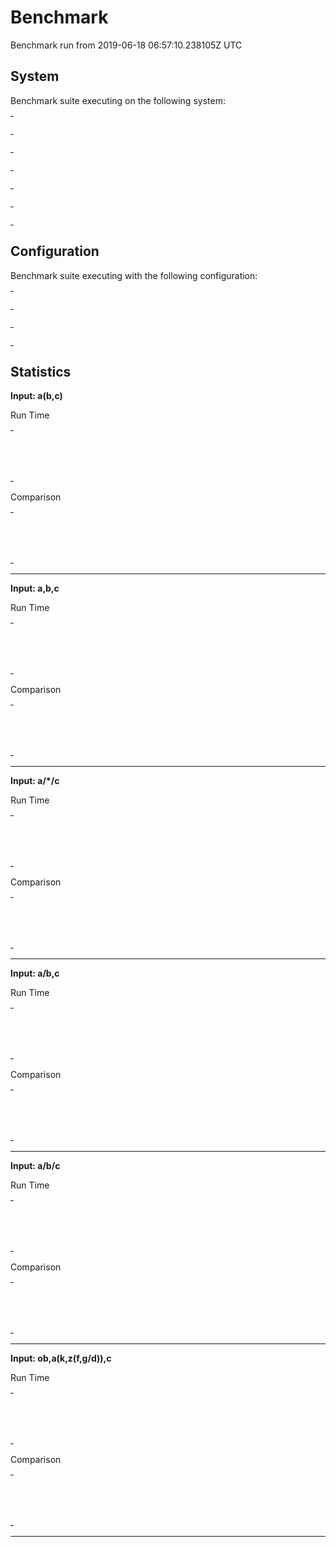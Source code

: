# Benchmark

Benchmark run from 2019-06-18 06:57:10.238105Z UTC

## System

Benchmark suite executing on the following system:

<table style="width: 1%">
  <tr>
    <th style="width: 1%; white-space: nowrap">Operating System</th>
    <td>macOS</td>
  </tr><tr>
    <th style="white-space: nowrap">CPU Information</th>
    <td style="white-space: nowrap">Intel(R) Core(TM) i7-6660U CPU @ 2.40GHz</td>
  </tr><tr>
    <th style="white-space: nowrap">Number of Available Cores</th>
    <td style="white-space: nowrap">4</td>
  </tr><tr>
    <th style="white-space: nowrap">Available Memory</th>
    <td style="white-space: nowrap">16 GB</td>
  </tr><tr>
    <th style="white-space: nowrap">Elixir Version</th>
    <td style="white-space: nowrap">1.8.1</td>
  </tr><tr>
    <th style="white-space: nowrap">Erlang Version</th>
    <td style="white-space: nowrap">21.3.5</td>
  </tr>
</table>

## Configuration

Benchmark suite executing with the following configuration:

<table style="width: 1%">
  <tr>
    <th style="width: 1%">:time</th>
    <td style="white-space: nowrap">5 s</td>
  </tr><tr>
    <th>:parallel</th>
    <td style="white-space: nowrap">4</td>
  </tr><tr>
    <th>:warmup</th>
    <td style="white-space: nowrap">2 s</td>
  </tr>
</table>

## Statistics



__Input: a(b,c)__

Run Time
<table style="width: 1%">
  <tr>
    <th>Name</th>
    <th style="text-align: right">IPS</th>
    <th style="text-align: right">Average</th>
    <th style="text-align: right">Devitation</th>
    <th style="text-align: right">Median</th>
    <th style="text-align: right">99th&nbsp;%</th>
  </tr>
  <tr>
    <td style="white-space: nowrap">Erlang - grammar</td>
    <td style="white-space: nowrap; text-align: right">203.16 K</td>
    <td style="white-space: nowrap; text-align: right">4.92 μs</td>
    <td style="white-space: nowrap; text-align: right">±1077.92%</td>
    <td style="white-space: nowrap; text-align: right">3.98 μs</td>
    <td style="white-space: nowrap; text-align: right">5.98 μs</td>
  </tr>
  <tr>
    <td style="white-space: nowrap">Elixir - algorithmic</td>
    <td style="white-space: nowrap; text-align: right">108.61 K</td>
    <td style="white-space: nowrap; text-align: right">9.21 μs</td>
    <td style="white-space: nowrap; text-align: right">±1042.37%</td>
    <td style="white-space: nowrap; text-align: right">6.98 μs</td>
    <td style="white-space: nowrap; text-align: right">22.98 μs</td>
  </tr>
</table>

Comparison
<table style="width: 1%">
  <tr>
    <th>Name</th>
    <th style="text-align: right">IPS</th>
    <th style="text-align: right">Slower</th>
  <tr>
    <td style="white-space: nowrap">Erlang - grammar</td>
    <td style="white-space: nowrap;text-align: right">203.16 K</td>
    <td>&nbsp;</td>
  </tr>
  <tr>
    <td style="white-space: nowrap">Elixir - algorithmic</td>
    <td style="white-space: nowrap; text-align: right">108.61 K</td>
    <td style="white-space: nowrap; text-align: right">1.87x</td>
  </tr>
</table>


<hr/>

__Input: a,b,c__

Run Time
<table style="width: 1%">
  <tr>
    <th>Name</th>
    <th style="text-align: right">IPS</th>
    <th style="text-align: right">Average</th>
    <th style="text-align: right">Devitation</th>
    <th style="text-align: right">Median</th>
    <th style="text-align: right">99th&nbsp;%</th>
  </tr>
  <tr>
    <td style="white-space: nowrap">Erlang - grammar</td>
    <td style="white-space: nowrap; text-align: right">230.25 K</td>
    <td style="white-space: nowrap; text-align: right">4.34 μs</td>
    <td style="white-space: nowrap; text-align: right">±1816.78%</td>
    <td style="white-space: nowrap; text-align: right">2.98 μs</td>
    <td style="white-space: nowrap; text-align: right">5.98 μs</td>
  </tr>
  <tr>
    <td style="white-space: nowrap">Elixir - algorithmic</td>
    <td style="white-space: nowrap; text-align: right">137.72 K</td>
    <td style="white-space: nowrap; text-align: right">7.26 μs</td>
    <td style="white-space: nowrap; text-align: right">±675.10%</td>
    <td style="white-space: nowrap; text-align: right">5.98 μs</td>
    <td style="white-space: nowrap; text-align: right">12.98 μs</td>
  </tr>
</table>

Comparison
<table style="width: 1%">
  <tr>
    <th>Name</th>
    <th style="text-align: right">IPS</th>
    <th style="text-align: right">Slower</th>
  <tr>
    <td style="white-space: nowrap">Erlang - grammar</td>
    <td style="white-space: nowrap;text-align: right">230.25 K</td>
    <td>&nbsp;</td>
  </tr>
  <tr>
    <td style="white-space: nowrap">Elixir - algorithmic</td>
    <td style="white-space: nowrap; text-align: right">137.72 K</td>
    <td style="white-space: nowrap; text-align: right">1.67x</td>
  </tr>
</table>


<hr/>

__Input: a/*/c__

Run Time
<table style="width: 1%">
  <tr>
    <th>Name</th>
    <th style="text-align: right">IPS</th>
    <th style="text-align: right">Average</th>
    <th style="text-align: right">Devitation</th>
    <th style="text-align: right">Median</th>
    <th style="text-align: right">99th&nbsp;%</th>
  </tr>
  <tr>
    <td style="white-space: nowrap">Erlang - grammar</td>
    <td style="white-space: nowrap; text-align: right">143.63 K</td>
    <td style="white-space: nowrap; text-align: right">6.96 μs</td>
    <td style="white-space: nowrap; text-align: right">±2386.30%</td>
    <td style="white-space: nowrap; text-align: right">2.98 μs</td>
    <td style="white-space: nowrap; text-align: right">9.98 μs</td>
  </tr>
  <tr>
    <td style="white-space: nowrap">Elixir - algorithmic</td>
    <td style="white-space: nowrap; text-align: right">125.12 K</td>
    <td style="white-space: nowrap; text-align: right">7.99 μs</td>
    <td style="white-space: nowrap; text-align: right">±964.30%</td>
    <td style="white-space: nowrap; text-align: right">5.98 μs</td>
    <td style="white-space: nowrap; text-align: right">15.98 μs</td>
  </tr>
</table>

Comparison
<table style="width: 1%">
  <tr>
    <th>Name</th>
    <th style="text-align: right">IPS</th>
    <th style="text-align: right">Slower</th>
  <tr>
    <td style="white-space: nowrap">Erlang - grammar</td>
    <td style="white-space: nowrap;text-align: right">143.63 K</td>
    <td>&nbsp;</td>
  </tr>
  <tr>
    <td style="white-space: nowrap">Elixir - algorithmic</td>
    <td style="white-space: nowrap; text-align: right">125.12 K</td>
    <td style="white-space: nowrap; text-align: right">1.15x</td>
  </tr>
</table>


<hr/>

__Input: a/b,c__

Run Time
<table style="width: 1%">
  <tr>
    <th>Name</th>
    <th style="text-align: right">IPS</th>
    <th style="text-align: right">Average</th>
    <th style="text-align: right">Devitation</th>
    <th style="text-align: right">Median</th>
    <th style="text-align: right">99th&nbsp;%</th>
  </tr>
  <tr>
    <td style="white-space: nowrap">Erlang - grammar</td>
    <td style="white-space: nowrap; text-align: right">183.86 K</td>
    <td style="white-space: nowrap; text-align: right">5.44 μs</td>
    <td style="white-space: nowrap; text-align: right">±2007.93%</td>
    <td style="white-space: nowrap; text-align: right">2.98 μs</td>
    <td style="white-space: nowrap; text-align: right">5.98 μs</td>
  </tr>
  <tr>
    <td style="white-space: nowrap">Elixir - algorithmic</td>
    <td style="white-space: nowrap; text-align: right">126.90 K</td>
    <td style="white-space: nowrap; text-align: right">7.88 μs</td>
    <td style="white-space: nowrap; text-align: right">±1388.92%</td>
    <td style="white-space: nowrap; text-align: right">5.98 μs</td>
    <td style="white-space: nowrap; text-align: right">15.98 μs</td>
  </tr>
</table>

Comparison
<table style="width: 1%">
  <tr>
    <th>Name</th>
    <th style="text-align: right">IPS</th>
    <th style="text-align: right">Slower</th>
  <tr>
    <td style="white-space: nowrap">Erlang - grammar</td>
    <td style="white-space: nowrap;text-align: right">183.86 K</td>
    <td>&nbsp;</td>
  </tr>
  <tr>
    <td style="white-space: nowrap">Elixir - algorithmic</td>
    <td style="white-space: nowrap; text-align: right">126.90 K</td>
    <td style="white-space: nowrap; text-align: right">1.45x</td>
  </tr>
</table>


<hr/>

__Input: a/b/c__

Run Time
<table style="width: 1%">
  <tr>
    <th>Name</th>
    <th style="text-align: right">IPS</th>
    <th style="text-align: right">Average</th>
    <th style="text-align: right">Devitation</th>
    <th style="text-align: right">Median</th>
    <th style="text-align: right">99th&nbsp;%</th>
  </tr>
  <tr>
    <td style="white-space: nowrap">Erlang - grammar</td>
    <td style="white-space: nowrap; text-align: right">243.68 K</td>
    <td style="white-space: nowrap; text-align: right">4.10 μs</td>
    <td style="white-space: nowrap; text-align: right">±873.67%</td>
    <td style="white-space: nowrap; text-align: right">2.98 μs</td>
    <td style="white-space: nowrap; text-align: right">5.98 μs</td>
  </tr>
  <tr>
    <td style="white-space: nowrap">Elixir - algorithmic</td>
    <td style="white-space: nowrap; text-align: right">103.61 K</td>
    <td style="white-space: nowrap; text-align: right">9.65 μs</td>
    <td style="white-space: nowrap; text-align: right">±1427.49%</td>
    <td style="white-space: nowrap; text-align: right">5.98 μs</td>
    <td style="white-space: nowrap; text-align: right">17.98 μs</td>
  </tr>
</table>

Comparison
<table style="width: 1%">
  <tr>
    <th>Name</th>
    <th style="text-align: right">IPS</th>
    <th style="text-align: right">Slower</th>
  <tr>
    <td style="white-space: nowrap">Erlang - grammar</td>
    <td style="white-space: nowrap;text-align: right">243.68 K</td>
    <td>&nbsp;</td>
  </tr>
  <tr>
    <td style="white-space: nowrap">Elixir - algorithmic</td>
    <td style="white-space: nowrap; text-align: right">103.61 K</td>
    <td style="white-space: nowrap; text-align: right">2.35x</td>
  </tr>
</table>


<hr/>

__Input: ob,a(k,z(f,g/d)),c__

Run Time
<table style="width: 1%">
  <tr>
    <th>Name</th>
    <th style="text-align: right">IPS</th>
    <th style="text-align: right">Average</th>
    <th style="text-align: right">Devitation</th>
    <th style="text-align: right">Median</th>
    <th style="text-align: right">99th&nbsp;%</th>
  </tr>
  <tr>
    <td style="white-space: nowrap">Erlang - grammar</td>
    <td style="white-space: nowrap; text-align: right">65.48 K</td>
    <td style="white-space: nowrap; text-align: right">15.27 μs</td>
    <td style="white-space: nowrap; text-align: right">±1055.94%</td>
    <td style="white-space: nowrap; text-align: right">9.98 μs</td>
    <td style="white-space: nowrap; text-align: right">31.98 μs</td>
  </tr>
  <tr>
    <td style="white-space: nowrap">Elixir - algorithmic</td>
    <td style="white-space: nowrap; text-align: right">29.88 K</td>
    <td style="white-space: nowrap; text-align: right">33.47 μs</td>
    <td style="white-space: nowrap; text-align: right">±1070.92%</td>
    <td style="white-space: nowrap; text-align: right">18.98 μs</td>
    <td style="white-space: nowrap; text-align: right">73.98 μs</td>
  </tr>
</table>

Comparison
<table style="width: 1%">
  <tr>
    <th>Name</th>
    <th style="text-align: right">IPS</th>
    <th style="text-align: right">Slower</th>
  <tr>
    <td style="white-space: nowrap">Erlang - grammar</td>
    <td style="white-space: nowrap;text-align: right">65.48 K</td>
    <td>&nbsp;</td>
  </tr>
  <tr>
    <td style="white-space: nowrap">Elixir - algorithmic</td>
    <td style="white-space: nowrap; text-align: right">29.88 K</td>
    <td style="white-space: nowrap; text-align: right">2.19x</td>
  </tr>
</table>


<hr/>

